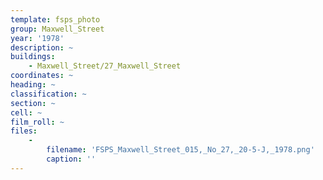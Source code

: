 ```yaml
---
template: fsps_photo
group: Maxwell_Street
year: '1978'
description: ~
buildings:
    - Maxwell_Street/27_Maxwell_Street
coordinates: ~
heading: ~
classification: ~
section: ~
cell: ~
film_roll: ~
files:
    -
        filename: 'FSPS_Maxwell_Street_015,_No_27,_20-5-J,_1978.png'
        caption: ''
---
```

